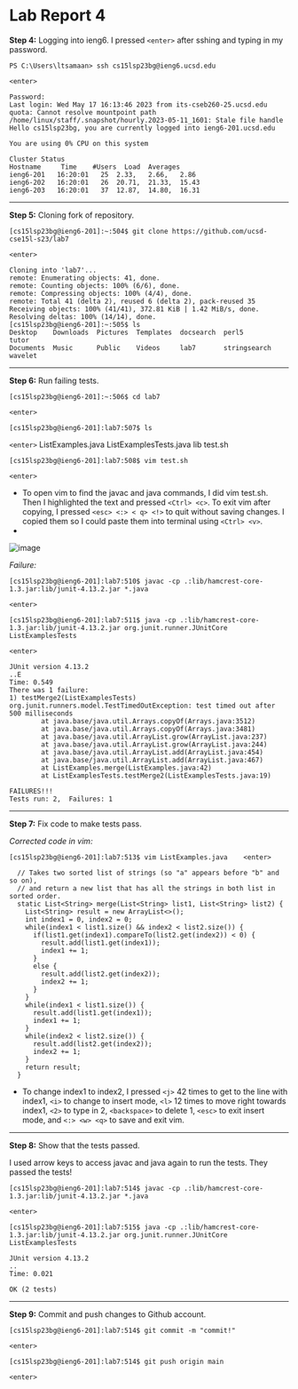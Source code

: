 # Lab Report 4

**Step 4:** Logging into ieng6. 
I pressed ```<enter>``` after sshing and typing in my password. 
```
PS C:\Users\ltsamaan> ssh cs15lsp23bg@ieng6.ucsd.edu
```
```<enter>```
```
Password: 
Last login: Wed May 17 16:13:46 2023 from its-cseb260-25.ucsd.edu
quota: Cannot resolve mountpoint path /home/linux/staff/.snapshot/hourly.2023-05-11_1601: Stale file handle
Hello cs15lsp23bg, you are currently logged into ieng6-201.ucsd.edu

You are using 0% CPU on this system

Cluster Status 
Hostname     Time    #Users  Load  Averages  
ieng6-201   16:20:01   25  2.33,   2.66,   2.86 
ieng6-202   16:20:01   26  20.71,  21.33,  15.43
ieng6-203   16:20:01   37  12.87,  14.80,  16.31
```
---
**Step 5:** Cloning fork of repository. 
```
[cs15lsp23bg@ieng6-201]:~:504$ git clone https://github.com/ucsd-cse15l-s23/lab7
```
```<enter>```
```
Cloning into 'lab7'...
remote: Enumerating objects: 41, done.
remote: Counting objects: 100% (6/6), done.
remote: Compressing objects: 100% (4/4), done.
remote: Total 41 (delta 2), reused 6 (delta 2), pack-reused 35
Receiving objects: 100% (41/41), 372.81 KiB | 1.42 MiB/s, done.
Resolving deltas: 100% (14/14), done.
[cs15lsp23bg@ieng6-201]:~:505$ ls
Desktop    Downloads  Pictures  Templates  docsearch  perl5         tutor  
Documents  Music      Public    Videos     lab7       stringsearch  wavelet
```
---
**Step 6:** Run failing tests. 
```
[cs15lsp23bg@ieng6-201]:~:506$ cd lab7
```
```<enter>```
```
[cs15lsp23bg@ieng6-201]:lab7:507$ ls
```
```<enter>```
ListExamples.java  ListExamplesTests.java  lib  test.sh
```
[cs15lsp23bg@ieng6-201]:lab7:508$ vim test.sh 
```
```<enter>```

* To open vim to find the javac and java commands, I did vim test.sh. Then I highlighted the text and pressed ```<Ctrl> <c>```. To exit vim after copying, I pressed ```<esc> <:> < q> <!>``` to quit without saving changes. I copied them so I could paste them into terminal using ```<Ctrl> <v>```.
* 
![image](vim.PNG)
        
*Failure:*
```
[cs15lsp23bg@ieng6-201]:lab7:510$ javac -cp .:lib/hamcrest-core-1.3.jar:lib/junit-4.13.2.jar *.java
```
```<enter>```
```
[cs15lsp23bg@ieng6-201]:lab7:511$ java -cp .:lib/hamcrest-core-1.3.jar:lib/junit-4.13.2.jar org.junit.runner.JUnitCore ListExamplesTests
```
```<enter>```
```
JUnit version 4.13.2
..E
Time: 0.549
There was 1 failure:
1) testMerge2(ListExamplesTests)
org.junit.runners.model.TestTimedOutException: test timed out after 500 milliseconds
        at java.base/java.util.Arrays.copyOf(Arrays.java:3512)
        at java.base/java.util.Arrays.copyOf(Arrays.java:3481)
        at java.base/java.util.ArrayList.grow(ArrayList.java:237)
        at java.base/java.util.ArrayList.grow(ArrayList.java:244)
        at java.base/java.util.ArrayList.add(ArrayList.java:454)
        at java.base/java.util.ArrayList.add(ArrayList.java:467)
        at ListExamples.merge(ListExamples.java:42)
        at ListExamplesTests.testMerge2(ListExamplesTests.java:19)

FAILURES!!!
Tests run: 2,  Failures: 1
```
---
**Step 7:** Fix code to make tests pass. 

*Corrected code in vim:*
```
[cs15lsp23bg@ieng6-201]:lab7:513$ vim ListExamples.java    <enter>
  
  // Takes two sorted list of strings (so "a" appears before "b" and so on),
  // and return a new list that has all the strings in both list in sorted order.
  static List<String> merge(List<String> list1, List<String> list2) {
    List<String> result = new ArrayList<>();
    int index1 = 0, index2 = 0;
    while(index1 < list1.size() && index2 < list2.size()) {
      if(list1.get(index1).compareTo(list2.get(index2)) < 0) {
        result.add(list1.get(index1));
        index1 += 1;
      }
      else {
        result.add(list2.get(index2));
        index2 += 1;
      }
    }
    while(index1 < list1.size()) {
      result.add(list1.get(index1));
      index1 += 1;
    }
    while(index2 < list2.size()) {
      result.add(list2.get(index2));
      index2 += 1;
    }
    return result;
  }
```
* To change index1 to index2, I pressed ```<j>``` 42 times to get to the line with index1, ```<i>``` to change to insert mode, ```<l>``` 12 times to move right towards index1, ```<2>``` to type in 2, ```<backspace>``` to delete 1, ```<esc>``` to exit insert mode, and ```<:> <w> <q>``` to save and exit vim.      

---
**Step 8:** Show that the tests passed. 
        
I used arrow keys to access javac and java again to run the tests. They passed the tests!
```
[cs15lsp23bg@ieng6-201]:lab7:514$ javac -cp .:lib/hamcrest-core-1.3.jar:lib/junit-4.13.2.jar *.java
```
```<enter>```
```
[cs15lsp23bg@ieng6-201]:lab7:515$ java -cp .:lib/hamcrest-core-1.3.jar:lib/junit-4.13.2.jar org.junit.runner.JUnitCore ListExamplesTests
```
```
JUnit version 4.13.2
..
Time: 0.021 

OK (2 tests)
```
---
**Step 9:** Commit and push changes to Github account. 
        
```
[cs15lsp23bg@ieng6-201]:lab7:514$ git commit -m "commit!"
```
```<enter>```
```
[cs15lsp23bg@ieng6-201]:lab7:514$ git push origin main
```
```<enter>```

